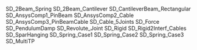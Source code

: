 SD_2Beam_Spring
SD_2Beam_Cantilever
SD_CantileverBeam_Rectangular
SD_AnsysComp1_PinBeam
SD_AnsysComp2_Cable
SD_AnsysComp3_PinBeamCable
SD_Cable_5Joints
SD_Force
SD_PendulumDamp
SD_Revolute_Joint
SD_Rigid
SD_Rigid2Interf_Cables
SD_SparHanging
SD_Spring_Case1
SD_Spring_Case2
SD_Spring_Case3
SD_MultiTP
